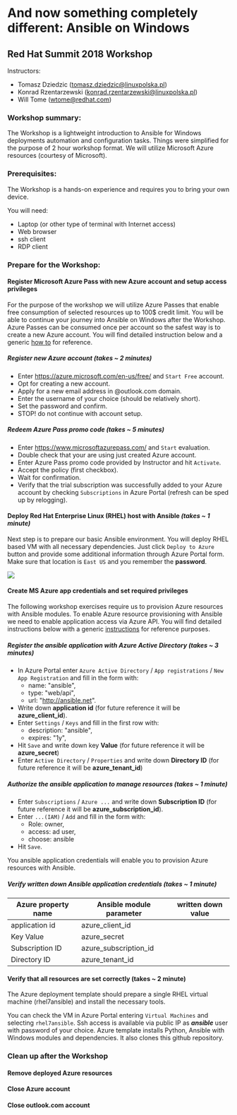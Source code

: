 # And now something completely different: Ansible on Windows
## Red Hat Summit 2018 Workshop
Instructors:
* Tomasz Dziedzic (tomasz.dziedzic@linuxpolska.pl)
* Konrad Rzentarzewski (konrad.rzentarzewski@linuxpolska.pl)
* Will Tome (wtome@redhat.com)

### Workshop summary:
The Workshop is a lightweight introduction to Ansible for Windows deployments automation and configuration tasks. Things were simplified for the purpose of 2 hour workshop format. We will utilize Microsoft Azure resources (courtesy of Microsoft).

### Prerequisites:
The Workshop is a hands-on experience and requires you to bring your own device.

You will need:
* Laptop (or other type of terminal with Internet access)
* Web browser
* ssh client
* RDP client

### Prepare for the Workshop:
#### Register Microsoft Azure Pass with new Azure account and setup access privileges
For the purpose of the workshop we will utilize Azure Passes that enable free consumption of selected resources up to 100$ credit limit. You will be able to continue your journey into Ansible on Windows after the Workshop. Azure Passes can be consumed once per account so the safest way is to create a new Azure account.
You will find detailed instruction below and a generic <a href="https://www.microsoftazurepass.com/Home/HowTo">how to</a> for reference.

##### Register new Azure account _(takes ~ 2 minutes)_
* Enter https://azure.microsoft.com/en-us/free/ and `Start Free` account.
* Opt for creating a new account.
* Apply for a new email address in @outlook.com domain.
* Enter the username of your choice (should be relatively short).
* Set the password and confirm.
* STOP! do not continue with account setup.

##### Redeem Azure Pass promo code _(takes ~ 5 minutes)_
* Enter https://www.microsoftazurepass.com/ and `Start` evaluation.
* Double check that your are using just created Azure account.
* Enter Azure Pass promo code provided by Instructor and hit `Activate`.
* Accept the policy (first checkbox).
* Wait for confirmation.
* Verify that the trial subscription was successfully added to your Azure account by checking `Subscriptions` in Azure Portal (refresh can be sped up by relogging).

#### Deploy Red Hat Enterprise Linux (RHEL) host with Ansible _(takes ~ 1 minute)_
Next step is to prepare our basic Ansible environment. You will deploy RHEL based VM with all necessary dependencies.
Just click `Deploy to Azure` button and provide some additional information through Azure Portal form. Make sure that location is `East US` and you remember the **password**.

<a href="https://portal.azure.com/#create/Microsoft.Template/uri/https%3A%2F%2Fraw.githubusercontent.com%2Flinuxpolska%2Frhsummit18-ansible-windows%2Fmaster%2Fazuredeploy.json"><img src="http://azuredeploy.net/deploybutton.png"/></a>

#### Create MS Azure app credentials and set required privileges
The following workshop exercises require us to provision Azure resources with Ansible modules.
To enable Azure resource provisioning with Ansible we need to enable application access via Azure API.
You will find detailed instructions below with a generic <a href="https://docs.microsoft.com/en-us/azure/azure-resource-manager/resource-group-create-service-principal-portal">instructions</a> for reference purposes.

##### Register the ansible application with Azure Active Directory _(takes ~ 3 minutes)_

* In Azure Portal enter `Azure Active Directory` / `App registrations` / `New App Registration` and fill in the form with:
  - name: "ansible",
  - type: "web/api",
  - url: "http://ansible.net".
* Write down **application id** (for future reference it will be **azure_client_id**).
* Enter `Settings` / `Keys` and fill in the first row with:
  - description: "ansible",
  - expires: "1y",
* Hit `Save` and write down key **Value** (for future reference it will be **azure_secret**)
* Enter `Active Directory` / `Properties` and write down **Directory ID** (for future reference it will be **azure_tenant_id**)

##### Authorize the ansible application to manage resources _(takes ~ 1 minute)_
* Enter `Subscriptions` / `Azure ...` and write down **Subscription ID** (for future reference it will be **azure_subscription_id**).
* Enter `...(IAM)` / `Add` and fill in the form with:
  - Role: owner,
  - access: ad user,
  - choose: ansible
* Hit `Save`.

You ansible application credentials will enable you to provision Azure resources with Ansible.

##### Verify written down Ansible application credentials _(takes ~ 1 minute)_
Azure property name | Ansible module parameter | written down value
--- | --- | ---
application id | azure_client_id |
Key Value | azure_secret |
Subscription ID | azure_subscription_id |
Directory ID | azure_tenant_id |


#### Verify that all resources are set correctly (takes ~ 2 minute)
The Azure deployment template should prepare a single RHEL virtual machine (rhel7ansible) and install the necessary tools.

You can check the VM in Azure Portal entering `Virtual Machines` and selecting `rhel7ansible`.
Ssh access is available via public IP as _**ansible**_ user with password of your choice.
Azure template installs Python, Ansible with Windows modules and dependencies. It also clones this github repository.

### Clean up after the Workshop
#### Remove deployed Azure resources
#### Close Azure account
#### Close outlook.com account
